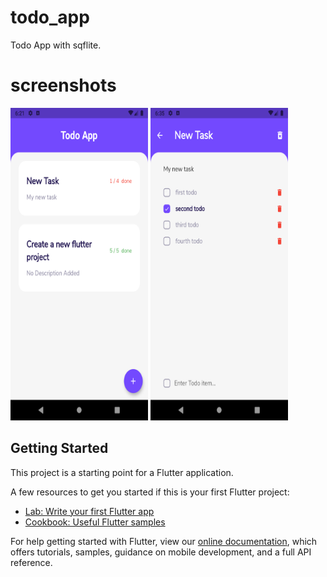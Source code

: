# todo_app

Todo App with sqflite.

# screenshots

<img src="https://github.com/MustafaOzer20/todo-app-flutter/blob/master/screenshots/home_screen.png" width="220" height="500">
<img src="https://github.com/MustafaOzer20/todo-app-flutter/blob/master/screenshots/task_screen.png" width="220" height = "500">


## Getting Started

This project is a starting point for a Flutter application.

A few resources to get you started if this is your first Flutter project:

- [Lab: Write your first Flutter app](https://flutter.dev/docs/get-started/codelab)
- [Cookbook: Useful Flutter samples](https://flutter.dev/docs/cookbook)

For help getting started with Flutter, view our
[online documentation](https://flutter.dev/docs), which offers tutorials,
samples, guidance on mobile development, and a full API reference.
